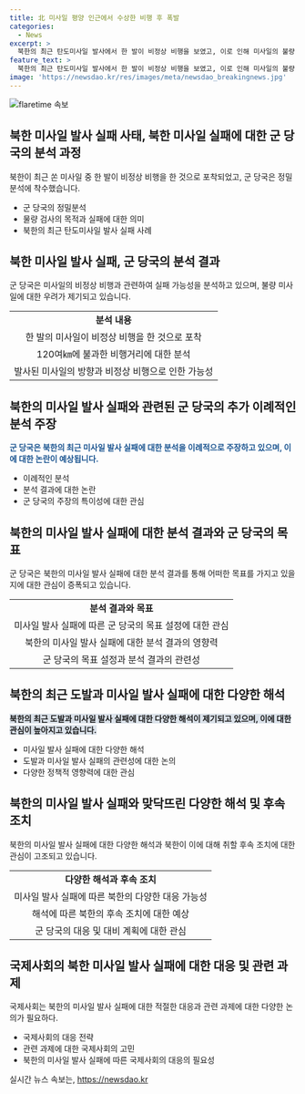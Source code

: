 ```yaml
---
title: 北 미사일 평양 인근에서 수상한 비행 후 폭발
categories:
  - News
excerpt: >
  북한의 최근 탄도미사일 발사에서 한 발이 비정상 비행을 보였고, 이로 인해 미사일의 불량 가능성이 제기되고 있다. 군 당국은 미사일 발사 실패를 덮기 위한 도발로 분석하고 있으며, 미사일의 수출용 과시 목적도 거론되고 있다. 이번 발사 실패가 사실이라면, 북한의 무기체계 신뢰성에 대한 우려가 높아지고 있다. 이와 관련하여 노동당의 전원회의가 진행되는 상황에서 발사 실패가 노동당의 성과에 대한 부담감에 영향을 미칠 가능성도 있다. 북한의 행동은 국제 사회의 주목을 받고 있으며, 이에 대한 한·미·일의 대응이 더욱 중요시되고 있다.
feature_text: >
  북한의 최근 탄도미사일 발사에서 한 발이 비정상 비행을 보였고, 이로 인해 미사일의 불량 가능성이 제기되고 있다. 군 당국은 미사일 발사 실패를 덮기 위한 도발로 분석하고 있으며, 미사일의 수출용 과시 목적도 거론되고 있다. 이번 발사 실패가 사실이라면, 북한의 무기체계 신뢰성에 대한 우려가 높아지고 있다. 이와 관련하여 노동당의 전원회의가 진행되는 상황에서 발사 실패가 노동당의 성과에 대한 부담감에 영향을 미칠 가능성도 있다. 북한의 행동은 국제 사회의 주목을 받고 있으며, 이에 대한 한·미·일의 대응이 더욱 중요시되고 있다.
image: 'https://newsdao.kr/res/images/meta/newsdao_breakingnews.jpg'
---
```


<p><img src="https://newsdao.kr/res/images/meta/newsdao_breakingnews.jpg" alt="flaretime 속보" /></p>

<h2 data-ke-size="size26">북한 미사일 발사 실패 사태, 북한 미사일 실패에 대한 군 당국의 분석 과정</h2>

<p data-ke-size="size16">북한이 최근 쏜 미사일 중 한 발이 비정상 비행을 한 것으로 포착되었고, 군 당국은 정밀 분석에 착수했습니다.</p>

<ul>
  <li>군 당국의 정밀분석</li>
  <li>물량 검사의 목적과 실패에 대한 의미</li>
  <li>북한의 최근 탄도미사일 발사 실패 사례</li>
</ul>

<h2 data-ke-size="size26">북한 미사일 발사 실패, 군 당국의 분석 결과</h2>

<p data-ke-size="size16">군 당국은 미사일의 비정상 비행과 관련하여 실패 가능성을 분석하고 있으며, 불량 미사일에 대한 우려가 제기되고 있습니다.</p>

<table>
  <tr>
    <td style="text-align: center; height: 17px;"><b>분석 내용</b></td>
  </tr>
  <tr>
    <td style="text-align: center; height: 17px;">한 발의 미사일이 비정상 비행을 한 것으로 포착</td>
  </tr>
  <tr>
    <td style="text-align: center; height: 17px;">120여㎞에 불과한 비행거리에 대한 분석</td>
  </tr>
  <tr>
    <td style="text-align: center; height: 17px;">발사된 미사일의 방향과 비정상 비행으로 인한 가능성</td>
  </tr>
</table>

<h2 data-ke-size="size26">북한의 미사일 발사 실패와 관련된 군 당국의 추가 이례적인 분석 주장</h2>

<p data-ke-size="size16"><b><span style="color: #1a5490;">군 당국은 북한의 최근 미사일 발사 실패에 대한 분석을 이례적으로 주장하고 있으며, 이에 대한 논란이 예상됩니다.</span></b></p>

<ul>
  <li>이례적인 분석</li>
  <li>분석 결과에 대한 논란</li>
  <li>군 당국의 주장의 특이성에 대한 관심</li>
</ul>

<h2 data-ke-size="size26">북한의 미사일 발사 실패에 대한 분석 결과와 군 당국의 목표</h2>

<p data-ke-size="size16">군 당국은 북한의 미사일 발사 실패에 대한 분석 결과를 통해 어떠한 목표를 가지고 있을지에 대한 관심이 증폭되고 있습니다.</p>

<table>
  <tr>
    <td style="text-align: center; height: 17px;"><b>분석 결과와 목표</b></td>
  </tr>
  <tr>
    <td style="text-align: center; height: 17px;">미사일 발사 실패에 따른 군 당국의 목표 설정에 대한 관심</td>
  </tr>
  <tr>
    <td style="text-align: center; height: 17px;">북한의 미사일 발사 실패에 대한 분석 결과의 영향력</td>
  </tr>
  <tr>
    <td style="text-align: center; height: 17px;">군 당국의 목표 설정과 분석 결과의 관련성</td>
  </tr>
</table>

<h2 data-ke-size="size26">북한의 최근 도발과 미사일 발사 실패에 대한 다양한 해석</h2>

<p data-ke-size="size16"><b><span style="background-color: #21538527;">북한의 최근 도발과 미사일 발사 실패에 대한 다양한 해석이 제기되고 있으며, 이에 대한 관심이 높아지고 있습니다.</span></b></p>

<ul>
  <li>미사일 발사 실패에 대한 다양한 해석</li>
  <li>도발과 미사일 발사 실패의 관련성에 대한 논의</li>
  <li>다양한 정책적 영향력에 대한 관심</li>
</ul>

<h2 data-ke-size="size26">북한의 미사일 발사 실패와 맞닥뜨린 다양한 해석 및 후속 조치</h2>

<p data-ke-size="size16">북한의 미사일 발사 실패에 대한 다양한 해석과 북한이 이에 대해 취할 후속 조치에 대한 관심이 고조되고 있습니다.</p>

<table>
  <tr>
    <td style="text-align: center; height: 17px;"><b>다양한 해석과 후속 조치</b></td>
  </tr>
  <tr>
    <td style="text-align: center; height: 17px;">미사일 발사 실패에 따른 북한의 다양한 대응 가능성</td>
  </tr>
  <tr>
    <td style="text-align: center; height: 17px;">해석에 따른 북한의 후속 조치에 대한 예상</td>
  </tr>
  <tr>
    <td style="text-align: center; height: 17px;">군 당국의 대응 및 대비 계획에 대한 관심</td>
  </tr>
</table>

<h2 data-ke-size="size26">국제사회의 북한 미사일 발사 실패에 대한 대응 및 관련 과제</h2>

<p data-ke-size="size16">국제사회는 북한의 미사일 발사 실패에 대한 적절한 대응과 관련 과제에 대한 다양한 논의가 필요하다.</p>

<ul>
  <li>국제사회의 대응 전략</li>
  <li>관련 과제에 대한 국제사회의 고민</li>
  <li>북한의 미사일 발사 실패에 따른 국제사회의 대응의 필요성</li>
</ul>
실시간 뉴스 속보는, <a href="https://newsdao.kr" rel="dofollow">https://newsdao.kr</a>


